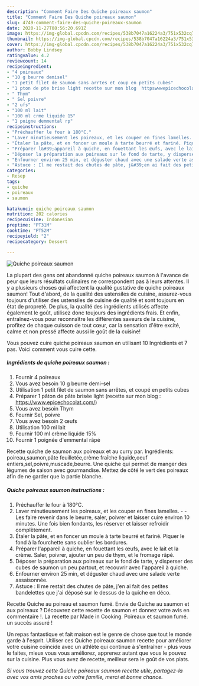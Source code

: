 ```yaml
---
description: "Comment Faire Des Quiche poireaux saumon"
title: "Comment Faire Des Quiche poireaux saumon"
slug: 4749-comment-faire-des-quiche-poireaux-saumon
date: 2020-11-27T08:56:20.691Z
image: https://img-global.cpcdn.com/recipes/538b7047a16224a3/751x532cq70/quiche-poireaux-saumon-photo-principale-de-la-recette.jpg
thumbnail: https://img-global.cpcdn.com/recipes/538b7047a16224a3/751x532cq70/quiche-poireaux-saumon-photo-principale-de-la-recette.jpg
cover: https://img-global.cpcdn.com/recipes/538b7047a16224a3/751x532cq70/quiche-poireaux-saumon-photo-principale-de-la-recette.jpg
author: Bobby Lindsey
ratingvalue: 4.2
reviewcount: 14
recipeingredient:
- "4 poireaux"
- "10 g beurre demisel"
- "1 petit filet de saumon sans arrtes et coup en petits cubes"
- "1 pton de pte brise light recette sur mon blog  httpswwwepicechocolatcom"
- " Thym"
- " Sel poivre"
- "2 ufs"
- "100 ml lait"
- "100 ml crme liquide 15"
- "1 poigne demmental rp"
recipeinstructions:
- "Préchauffer le four à 180°C."
- "Laver minutieusement les poireaux, et les couper en fines lamelles.  Les faire revenir dans le beurre, saler, poivrer et laisser cuire environ 10 minutes. Une fois bien fondants, les réserver et laisser refroidir complètement."
- "Étaler la pâte, et en foncer un moule à tarte beurré et fariné. Piquer le fond à la fourchette sans oublier les bordures."
- "Préparer l&#39;appareil à quiche, en fouettant les œufs, avec le lait et la crème. Saler, poivrer, ajouter un peu de thym, et le fromage râpé."
- "Déposer la préparation aux poireaux sur le fond de tarte, y disperser des cubes de saumon un peu partout, et recouvrir avec l&#39;appareil à quiche."
- "Enfourner environ 25 min, et déguster chaud avec une salade verte assaisonnée."
- "Astuce : Il me restait des chutes de pâte, j&#39;en ai fait des petites bandelettes que j&#39;ai déposé sur le dessus de la quiche en déco."
categories:
- Resep
tags:
- quiche
- poireaux
- saumon

katakunci: quiche poireaux saumon 
nutrition: 202 calories
recipecuisine: Indonesian
preptime: "PT31M"
cooktime: "PT52M"
recipeyield: "2"
recipecategory: Dessert

---
```



![Quiche poireaux saumon](https://img-global.cpcdn.com/recipes/538b7047a16224a3/751x532cq70/quiche-poireaux-saumon-photo-principale-de-la-recette.jpg)

La plupart des gens ont abandonné quiche poireaux saumon à l'avance de peur que leurs résultats culinaires ne correspondent pas à leurs attentes. Il y a plusieurs choses qui affectent la qualité gustative de quiche poireaux saumon! Tout d'abord, de la qualité des ustensiles de cuisine, assurez-vous toujours d'utiliser des ustensiles de cuisine de qualité et sont toujours en état de propreté. De plus, la qualité des ingrédients utilisés affecte également le goût, utilisez donc toujours des ingrédients frais. Et enfin, entraînez-vous pour reconnaître les différentes saveurs de la cuisine, profitez de chaque cuisson de tout cœur, car la sensation d'être excité, calme et non pressé affecte aussi le goût de la cuisine!

<!--inarticleads1-->

Vous pouvez cuire quiche poireaux saumon en utilisant 10 Ingrédients et 7 pas. Voici comment vous cuire cette.

##### Ingrédients de quiche poireaux saumon :

1. Fournir 4 poireaux
1. Vous avez besoin 10 g beurre demi-sel
1. Utilisation 1 petit filet de saumon sans arrêtes, et coupé en petits cubes
1. Préparer 1 pâton de pâte brisée light (recette sur mon blog : https://www.epicechocolat.com/)
1. Vous avez besoin  Thym
1. Fournir  Sel, poivre
1. Vous avez besoin 2 œufs
1. Utilisation 100 ml lait
1. Fournir 100 ml crème liquide 15%
1. Fournir 1 poignée d&#39;emmental râpé


Recette quiche de saumon aux poireaux et au curry par. Ingrédients: poireau,saumon,pâte feuilletée,crème fraîche liquide,oeuf entiers,sel,poivre,muscade,beurre. Une quiche qui permet de manger des légumes de saison avec gourmandise. Mettez de côté le vert des poireaux afin de ne garder que la partie blanche. 

<!--inarticleads2-->

##### Quiche poireaux saumon instructions :

1. Préchauffer le four à 180°C.
1. Laver minutieusement les poireaux, et les couper en fines lamelles. -  - Les faire revenir dans le beurre, saler, poivrer et laisser cuire environ 10 minutes. Une fois bien fondants, les réserver et laisser refroidir complètement.
1. Étaler la pâte, et en foncer un moule à tarte beurré et fariné. Piquer le fond à la fourchette sans oublier les bordures.
1. Préparer l&#39;appareil à quiche, en fouettant les œufs, avec le lait et la crème. Saler, poivrer, ajouter un peu de thym, et le fromage râpé.
1. Déposer la préparation aux poireaux sur le fond de tarte, y disperser des cubes de saumon un peu partout, et recouvrir avec l&#39;appareil à quiche.
1. Enfourner environ 25 min, et déguster chaud avec une salade verte assaisonnée.
1. Astuce : Il me restait des chutes de pâte, j&#39;en ai fait des petites bandelettes que j&#39;ai déposé sur le dessus de la quiche en déco.


Recette Quiche au poireau et saumon fumé. Envie de Quiche au saumon et aux poireaux ? Découvrez cette recette de saumon et donnez votre avis en commentaire !. La recette par Made in Cooking. Poireaux et saumon fumé. un succès assuré ! 

<!--inarticleads1-->

<p>
Un repas fantastique et fait maison est le genre de chose que tout le monde garde à l'esprit. Utiliser ces Quiche poireaux saumon recette pour améliorer votre cuisine coïncide avec un athlète qui continue à s'entraîner - plus vous le faites, mieux vous vous améliorez, apprenez autant que vous le pouvez sur la cuisine. Plus vous avez de recette, meilleur sera le goût de vos plats.
</p>

<p>
<i>Si vous trouvez cette Quiche poireaux saumon recette utile, partagez-la avec vos amis proches ou votre famille, merci et bonne chance.</i>
</p>
